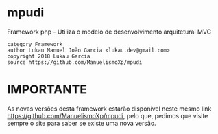 # mpudi
Framework php - Utiliza o modelo de desenvolvimento arquitetural MVC

    category Framework
    author Lukau Manuel João Garcia <lukau.dev@gmail.com>
    copyright 2018 Lukau Garcia
    source https://github.com/ManuelismoXp/mpudi
    
    
# IMPORTANTE
As novas versões desta framework estarão disponível neste mesmo link
https://github.com/ManuelismoXp/mpudi, pelo que, pedimos que visite sempre
o site para saber se existe uma nova versão.

